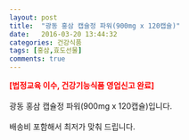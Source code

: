 ```yaml
---
layout: post
title:  "광동 홍삼 캡슐정 파워(900mg x 120캡슐)"
date:   2016-03-20 13:44:32
categories: 건강식품
tags: [홍삼,효도선물]
comments: true
---
```


<strong><span style="color: rgb(255, 0, 0);">[법정교육 이수, 건강기능식품 영업신고 완료]</span></strong>
<br><br>
광동 홍삼 캡슐정 파워(900mg x 120캡슐)입니다.
<br><br>
배송비 포함해서 최저가 맞춰 드립니다.
<br>
<br>
<img class="image" src="https://1.bp.blogspot.com/-XPQzJfPa64g/W_tb9kWuP3I/AAAAAAAAA9Y/xukowAJ7CQ0NubCRIWH0j0-tu73v1KvtACLcBGAs/s320/3568467845.jpg" alt=""/>
<br>
<br>
<img class="image" src="http://nbbang.co.kr/data/webedit/20180822143117_xnxhapzg.jpg" alt=""/>  